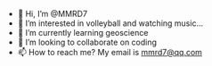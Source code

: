 - 👋 Hi, I’m @MMRD7
- 👀 I’m interested in volleyball and watching music...
- 🌱 I’m currently learning geoscience
- 💞️ I’m looking to collaborate on coding
- 📫 How to reach me? My email is mmrd7@qq.com

<!---
MMRD7/MMRD7 is a ✨ special ✨ repository because its `README.md` (this file) appears on your GitHub profile.
You can click the Preview link to take a look at your changes.
--->
